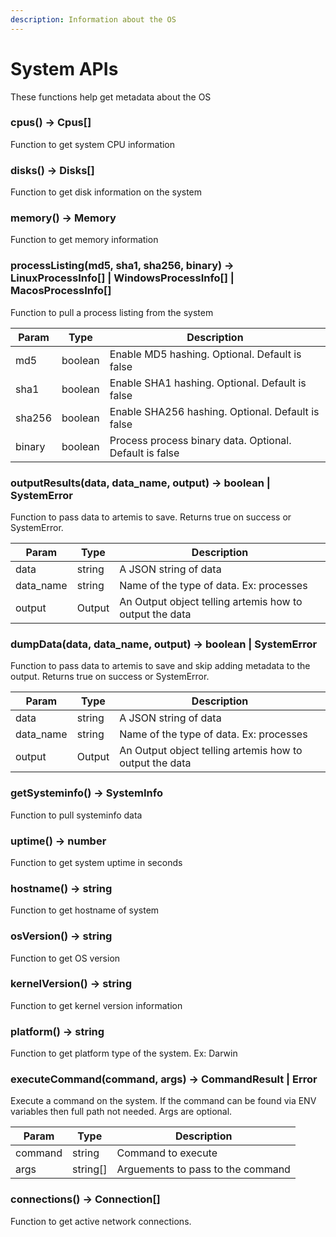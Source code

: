 ```yaml
---
description: Information about the OS
---
```


# System APIs

These functions help get metadata about the OS

### cpus() -> Cpus[]

Function to get system CPU information

### disks() -> Disks[]

Function to get disk information on the system

### memory() -> Memory

Function to get memory information

### processListing(md5, sha1, sha256, binary) -> LinuxProcessInfo[] | WindowsProcessInfo[] | MacosProcessInfo[]

Function to pull a process listing from the system

| Param  | Type    | Description                                             |
| ------ | ------- | ------------------------------------------------------- |
| md5    | boolean | Enable MD5 hashing. Optional. Default is false          |
| sha1   | boolean | Enable SHA1 hashing. Optional. Default is false         |
| sha256 | boolean | Enable SHA256 hashing. Optional. Default is false       |
| binary | boolean | Process process binary data. Optional. Default is false |

### outputResults(data, data_name, output) -> boolean | SystemError

Function to pass data to artemis to save. Returns true on success or
SystemError.

| Param     | Type   | Description                                             |
| --------- | ------ | ------------------------------------------------------- |
| data      | string | A JSON string of data                                   |
| data_name | string | Name of the type of data. Ex: processes                 |
| output    | Output | An Output object telling artemis how to output the data |

### dumpData(data, data_name, output) -> boolean | SystemError

Function to pass data to artemis to save and skip adding metadata to the output.
Returns true on success or SystemError.

| Param     | Type   | Description                                             |
| --------- | ------ | ------------------------------------------------------- |
| data      | string | A JSON string of data                                   |
| data_name | string | Name of the type of data. Ex: processes                 |
| output    | Output | An Output object telling artemis how to output the data |

### getSysteminfo() -> SystemInfo

Function to pull systeminfo data

### uptime() -> number

Function to get system uptime in seconds

### hostname() -> string

Function to get hostname of system

### osVersion() -> string

Function to get OS version

### kernelVersion() -> string

Function to get kernel version information

### platform() -> string

Function to get platform type of the system. Ex: Darwin

### executeCommand(command, args) -> CommandResult | Error

Execute a command on the system. If the command can be found via ENV variables
then full path not needed. Args are optional.

| Param   | Type     | Description                       |
| ------- | -------- | --------------------------------- |
| command | string   | Command to execute                |
| args    | string[] | Arguements to pass to the command |

### connections() -> Connection[]

Function to get active network connections.